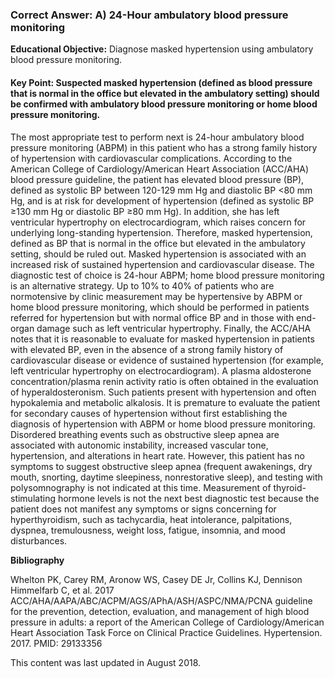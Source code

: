 
### Correct Answer: A) 24-Hour ambulatory blood pressure monitoring 

**Educational Objective:** Diagnose masked hypertension using ambulatory blood pressure monitoring.

#### **Key Point:** Suspected masked hypertension (defined as blood pressure that is normal in the office but elevated in the ambulatory setting) should be confirmed with ambulatory blood pressure monitoring or home blood pressure monitoring.

The most appropriate test to perform next is 24-hour ambulatory blood pressure monitoring (ABPM) in this patient who has a strong family history of hypertension with cardiovascular complications. According to the American College of Cardiology/American Heart Association (ACC/AHA) blood pressure guideline, the patient has elevated blood pressure (BP), defined as systolic BP between 120-129 mm Hg and diastolic BP <80 mm Hg, and is at risk for development of hypertension (defined as systolic BP ≥130 mm Hg or diastolic BP ≥80 mm Hg). In addition, she has left ventricular hypertrophy on electrocardiogram, which raises concern for underlying long-standing hypertension. Therefore, masked hypertension, defined as BP that is normal in the office but elevated in the ambulatory setting, should be ruled out. Masked hypertension is associated with an increased risk of sustained hypertension and cardiovascular disease. The diagnostic test of choice is 24-hour ABPM; home blood pressure monitoring is an alternative strategy. Up to 10% to 40% of patients who are normotensive by clinic measurement may be hypertensive by ABPM or home blood pressure monitoring, which should be performed in patients referred for hypertension but with normal office BP and in those with end-organ damage such as left ventricular hypertrophy. Finally, the ACC/AHA notes that it is reasonable to evaluate for masked hypertension in patients with elevated BP, even in the absence of a strong family history of cardiovascular disease or evidence of sustained hypertension (for example, left ventricular hypertrophy on electrocardiogram).
A plasma aldosterone concentration/plasma renin activity ratio is often obtained in the evaluation of hyperaldosteronism. Such patients present with hypertension and often hypokalemia and metabolic alkalosis. It is premature to evaluate the patient for secondary causes of hypertension without first establishing the diagnosis of hypertension with ABPM or home blood pressure monitoring.
Disordered breathing events such as obstructive sleep apnea are associated with autonomic instability, increased vascular tone, hypertension, and alterations in heart rate. However, this patient has no symptoms to suggest obstructive sleep apnea (frequent awakenings, dry mouth, snorting, daytime sleepiness, nonrestorative sleep), and testing with polysomnography is not indicated at this time.
Measurement of thyroid-stimulating hormone levels is not the next best diagnostic test because the patient does not manifest any symptoms or signs concerning for hyperthyroidism, such as tachycardia, heat intolerance, palpitations, dyspnea, tremulousness, weight loss, fatigue, insomnia, and mood disturbances.

**Bibliography**

Whelton PK, Carey RM, Aronow WS, Casey DE Jr, Collins KJ, Dennison Himmelfarb C, et al. 2017 ACC/AHA/AAPA/ABC/ACPM/AGS/APhA/ASH/ASPC/NMA/PCNA guideline for the prevention, detection, evaluation, and management of high blood pressure in adults: a report of the American College of Cardiology/American Heart Association Task Force on Clinical Practice Guidelines. Hypertension. 2017. PMID: 29133356

This content was last updated in August 2018.
